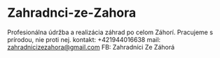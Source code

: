 # Zahradnci-ze-Zahora
Profesionálna údržba a realizácia záhrad po celom Záhorí. Pracujeme s prírodou, nie proti nej.
kontakt: +421944016638
mail: zahradnicizezahora@gmail.com
FB: Zahradníci Ze Záhorá


